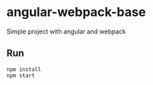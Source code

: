 # angular-webpack-base
Simple project with angular and webpack

## Run

```
npm install
npm start
```

